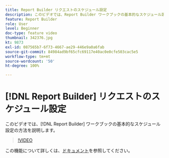 ```yaml
---
title: Report Builder リクエストのスケジュール設定
description: このビデオでは、Report Builder ワークブックの基本的なスケジュール設定の方法を説明します。
feature: Report Builder
role: User
level: Beginner
doc-type: feature video
thumbnail: 342376.jpg
kt: 9873
exl-id: 087565b7-6f73-4667-ae29-446e9a0a6fab
source-git-commit: 84984ad9bf65cfc69117e40ac0e0cfe503cac5e5
workflow-type: tm+mt
source-wordcount: '50'
ht-degree: 100%

---
```


# [!DNL Report Builder] リクエストのスケジュール設定

このビデオでは、[!DNL Report Builder] ワークブックの基本的なスケジュール設定の方法を説明します。

>[!VIDEO](https://video.tv.adobe.com/v/342376/?quality=12&learn=on)

この機能について詳しくは、[ドキュメント](https://experienceleague.adobe.com/docs/analytics/analyze/report-builder/t-schedule-a-data-request.html?lang=ja)を参照してください。
